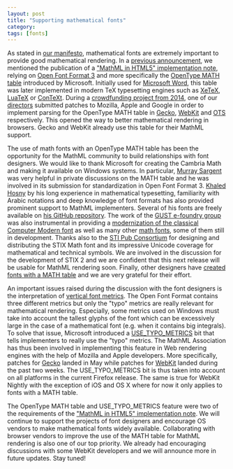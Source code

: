 ```yaml
---
layout: post
title: "Supporting mathematical fonts"
category:
tags: [fonts]
---
```


As stated in [our manifesto](/legal-documents/manifesto.html),
mathematical fonts are extremely important to provide good mathematical
rendering.
In a [previous announcement](/announcement/2015/10/10/mathml-in-html5.html), we
mentioned the publication of a ["MathML in HTML5" implementation note](/MathMLinHTML5/), relying on [Open Font Format 3](http://www.iso.org/iso/home/store/catalogue_ics/catalogue_detail_ics.htm?csnumber=66391) and more specifically the [OpenType MATH table](http://www.microsoft.com/typography/otspec/math.htm) introduced by Microsoft. Initially used
for [Microsoft Word](https://products.office.com/word), this table was later implemented in modern TeX typesetting engines such as [XeTeX](http://xetex.sourceforge.net/), [LuaTeX](http://luatex.org/) or [ConTeXt](http://www.pragma-ade.nl/). During a [crowdfunding project from 2014](http://www.ulule.com/mathematics-ebooks/), one of our [directors](/people/directors.html) submitted patches to Mozilla, Apple and Google in order to implement parsing for the OpenType MATH table in [Gecko](https://en.wikipedia.org/wiki/Gecko_%28software%29), [WebKit](https://en.wikipedia.org/wiki/WebKit) and [OTS](https://github.com/khaledhosny/ots) respectively. This opened the way to better mathematical rendering in browsers. Gecko and WebKit already use this table for their MathML support.

The use of math fonts with an OpenType MATH table has been
the opportunity for the MathML community to build relationships with font
designers. We would like to thank Microsoft for creating the Cambria Math
and making it available on Windows systems. In particular,
[Murray Sargent](http://blogs.msdn.com/b/murrays/) was very helpful in private
discussions on the MATH table and he was involved in its submission for
standardization in Open Font Format 3. [Khaled Hosny](http://www.khaledhosny.org/) by his long experience in mathematical typesetting, familiarity with Arabic notations and deep knowledge of font formats has also provided prominent support to MathML implementers. Several of his fonts are freely available on [his GitHub repository](https://github.com/khaledhosny/). The work of the [GUST e-foundry group](http://www.gust.org.pl/projects/e-foundry/) was also instrumental in providing a [modernization of the classical Computer Modern font](http://www.gust.org.pl/projects/e-foundry/lm-math) as well as many other [math fonts](http://www.gust.org.pl/projects/e-foundry/tg-math), some of them still in development. Thanks also to the [STI Pub Consortium](http://stixfonts.org/) for designing and distributing the STIX Math font and its impressive Unicode coverage for mathematical and technical symbols. We are involved in the discussion for the development of STIX 2 and we are confident that this next release will be usable for MathML rendering soon. Finally, other designers have [created fonts with a MATH table](https://github.com/fred-wang/MathFonts/) and we are very grateful for their effort.

An important issues raised during the discussion with the
font designers is the interpretation of [vertical font metrics](https://en.wikipedia.org/wiki/Typeface#Font_metrics). The Open Font Format contains three different metrics but only the "typo" metrics are really relevant for mathematical rendering. Especially, some metrics used on Windows must take into account the tallest glyphs of the font which can be excessively large in the case of a mathematical font (e.g. when it contains big integrals). To solve that issue, Microsoft introduced a [USE_TYPO_METRICS](http://www.microsoft.com/typography/otspec/os2.htm#fss) bit that tells implementers to really use the "typo" metrics.
The MathML Association has thus been involved in implementing this feature in
Web rendering engines with the help of Mozilla and Apple developers.
More specifically, patches for [Gecko](https://bugzilla.mozilla.org/show_bug.cgi?id=598900) landed in May while patches for [WebKit](https://bugs.webkit.org/show_bug.cgi?id=131839) landed during the past two weeks. The USE_TYPO_METRICS bit is thus taken into account on all platforms in the current Firefox release. The same is true for WebKit Nightly with the exception of iOS and OS X where for now it only applies to fonts with a MATH table.

The OpenType MATH table and USE_TYPO_METRICS feature were two of the requirements of the ["MathML in HTML5" implementation note](/MathMLinHTML5/).
We will continue to support the projects of font designers and
encourage OS vendors to make mathematical fonts widely available.
Collaborating with browser vendors to
improve the use of the MATH table for MathML rendering is also one of our
top priority. We already had encouraging discussions with some WebKit developers
and we will announce more in future updates. Stay tuned!
